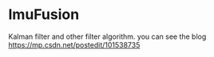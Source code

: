 # ImuFusion
Kalman filter and other filter algorithm.
you can see the blog https://mp.csdn.net/postedit/101538735
